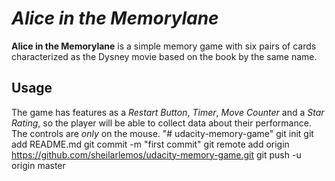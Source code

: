 # ***Alice in the Memorylane***

**Alice in the Memorylane** is a simple memory game with six pairs of cards characterized as the Dysney movie based on the book by the same name.

## Usage

The game has features as a _Restart Button_, _Timer_, _Move Counter_ and a _Star Rating_, so the player will be able to collect data about their performance.
The controls are _only_ on the mouse. 
"# udacity-memory-game"  git init git add README.md git commit -m "first commit" git remote add origin https://github.com/sheilarlemos/udacity-memory-game.git git push -u origin master
